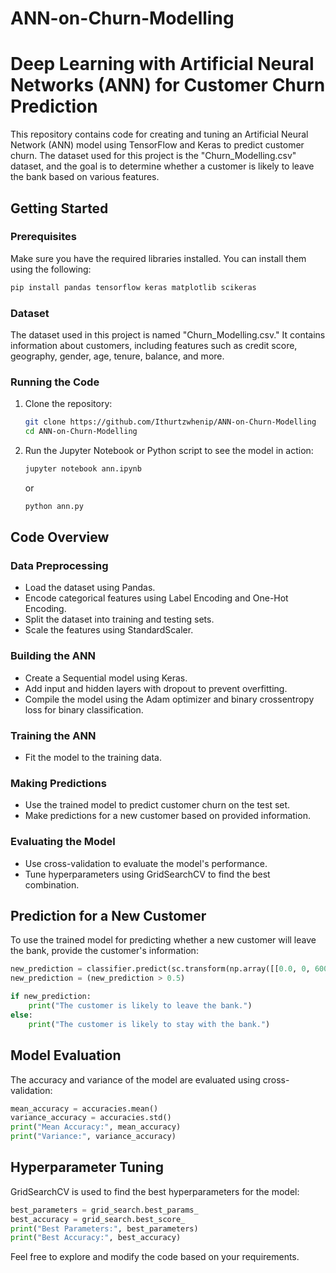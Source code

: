 # ANN-on-Churn-Modelling

# Deep Learning with Artificial Neural Networks (ANN) for Customer Churn Prediction

This repository contains code for creating and tuning an Artificial Neural Network (ANN) model using TensorFlow and Keras to predict customer churn. The dataset used for this project is the "Churn_Modelling.csv" dataset, and the goal is to determine whether a customer is likely to leave the bank based on various features.

## Getting Started

### Prerequisites

Make sure you have the required libraries installed. You can install them using the following:

```bash
pip install pandas tensorflow keras matplotlib scikeras
```

### Dataset

The dataset used in this project is named "Churn_Modelling.csv." It contains information about customers, including features such as credit score, geography, gender, age, tenure, balance, and more.

### Running the Code

1. Clone the repository:

   ```bash
   git clone https://github.com/Ithurtzwhenip/ANN-on-Churn-Modelling
   cd ANN-on-Churn-Modelling
   ```

2. Run the Jupyter Notebook or Python script to see the model in action:

   ```bash
   jupyter notebook ann.ipynb
   ```

   or

   ```bash
   python ann.py
   ```

## Code Overview

### Data Preprocessing

- Load the dataset using Pandas.
- Encode categorical features using Label Encoding and One-Hot Encoding.
- Split the dataset into training and testing sets.
- Scale the features using StandardScaler.

### Building the ANN

- Create a Sequential model using Keras.
- Add input and hidden layers with dropout to prevent overfitting.
- Compile the model using the Adam optimizer and binary crossentropy loss for binary classification.

### Training the ANN

- Fit the model to the training data.

### Making Predictions

- Use the trained model to predict customer churn on the test set.
- Make predictions for a new customer based on provided information.

### Evaluating the Model

- Use cross-validation to evaluate the model's performance.
- Tune hyperparameters using GridSearchCV to find the best combination.

## Prediction for a New Customer

To use the trained model for predicting whether a new customer will leave the bank, provide the customer's information:

```python
new_prediction = classifier.predict(sc.transform(np.array([[0.0, 0, 600, 1, 40, 3, 60000, 2, 1, 1, 50000]])))
new_prediction = (new_prediction > 0.5)

if new_prediction:
    print("The customer is likely to leave the bank.")
else:
    print("The customer is likely to stay with the bank.")
```

## Model Evaluation

The accuracy and variance of the model are evaluated using cross-validation:

```python
mean_accuracy = accuracies.mean()
variance_accuracy = accuracies.std()
print("Mean Accuracy:", mean_accuracy)
print("Variance:", variance_accuracy)
```

## Hyperparameter Tuning

GridSearchCV is used to find the best hyperparameters for the model:

```python
best_parameters = grid_search.best_params_
best_accuracy = grid_search.best_score_
print("Best Parameters:", best_parameters)
print("Best Accuracy:", best_accuracy)
```

Feel free to explore and modify the code based on your requirements.
